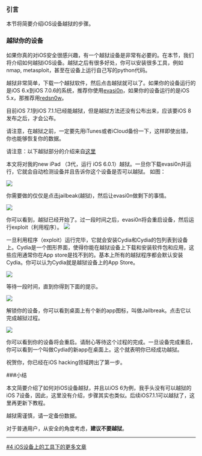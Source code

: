 
### 引言

本节将简要介绍iOS设备越狱的步骤。

### 越狱你的设备
如果你真的对iOS安全很感兴趣，有一个越狱设备是非常有必要的。在本节，我们将介绍如何越狱iOS设备。越狱之后有很多好处，你可以安装很多工具，例如nmap, metasploit，甚至在设备上运行自己写的python代码。

越狱非常简单，下载一个越狱软件，然后点击越狱就可以了。如果你的设备运行的是iOS 6.x到iOS 7.0.6的系统，推荐你使用[evasi0n][1]，如果你的设备运行的是iOS 5.x，那推荐用[redsn0w][2]。

目前iOS 7.1到iOS 7.1.1已经能越狱，但是越狱方法还没有公布出来，应该要iOS 8发布之后，才会公布。


请注意，在越狱之前，一定要先用iTunes或者iCloud备份一下，这样即使出错，你也能够恢复你的数据。


请注意：以下越狱部分的介绍来自[这里](http://wufawei.com/2013/11/ios-application-security-1/)

本文将对我的new iPad （3代，运行 iOS 6.0.1）越狱。一旦你下载evasi0n并运行，它就会自动检测设备并且告诉你这个设备是否可以越狱。 如图：

![](http://resources.infosecinstitute.com/wp-content/uploads/042413_1342_IOSApplicat1.png)

你需要做的仅仅是点击jailbeak(越狱)，然后让evasi0n做剩下的事情。

![](http://resources.infosecinstitute.com/wp-content/uploads/042413_1342_IOSApplicat2.png)


你可以看到，越狱已经开始了。过一段时间之后，evasi0n将会重启设备，然后运行exploit（利用程序）。
![](http://resources.infosecinstitute.com/wp-content/uploads/042413_1342_IOSApplicat3.png)


一旦利用程序（exploit）运行完毕，它就会安装Cydia和Cydia的包列表到设备上。Cydia是一个图形界面，使得你能在越狱设备上下载和安装软件包和应用，这些应用通常你在App store是找不到的。基本上所有的越狱程序都会默认安装Cydia。你可以认为Cydia就是越狱设备上的App Store。

![](http://resources.infosecinstitute.com/wp-content/uploads/042413_1342_IOSApplicat4.png)


等待一段时间，直到你得到下面的提示。 

![](http://resources.infosecinstitute.com/wp-content/uploads/042413_1342_IOSApplicat5.png)


解锁你的设备，你可以看到桌面上有个新的app图标，叫做Jailbreak。点击它以完成越狱过程。

![](http://resources.infosecinstitute.com/wp-content/uploads/042413_1342_IOSApplicat6.png)


你可以看到你的设备将会重启。请耐心等待这个过程的完成。一旦设备完成重启，你可以看到一个叫做Cydia的新app在桌面上。这个就表明你已经成功越狱。

祝贺你，你已经在iOS hacking领域跨出了第一步。


###小结
 
本文简要介绍了如何对iOS设备越狱，并且以iOS 6为例，我手头没有可以越狱的iOS 7设备，因此，这里没有介绍，步骤其实也类似。后续iOS7.1.1可以越狱了，这里再更新下教程。

越狱需谨慎，请一定备份数据。

对于普通用户，从安全的角度考虑，**建议不要越狱**。

***
[#4 iOS设备上的工具下的更多文章](http://security.ios-wiki.com/issue-4/)


[1]: http://evasi0n.com/
[2]: http://www.redsn0w.us/
